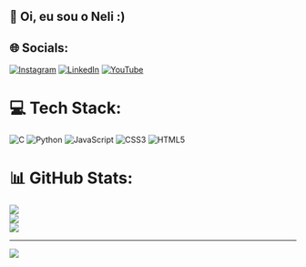 <!-- Level 3: Add custom code -->

## 👋 Oi, eu sou o Neli :)

## 🌐 Socials:
[![Instagram](https://img.shields.io/badge/Instagram-%23E4405F.svg?logo=Instagram&logoColor=white)](https://instagram.com/theuwsx) [![LinkedIn](https://img.shields.io/badge/LinkedIn-%230077B5.svg?logo=linkedin&logoColor=white)](https://linkedin.com/in/https://www.linkedin.com/in/matheus-rivera-4bbb04300/) [![YouTube](https://img.shields.io/badge/YouTube-%23FF0000.svg?logo=YouTube&logoColor=white)](https://youtube.com/@whoisneli) 

# 💻 Tech Stack:
![C](https://img.shields.io/badge/c-%2300599C.svg?style=for-the-badge&logo=c&logoColor=white) ![Python](https://img.shields.io/badge/python-3670A0?style=for-the-badge&logo=python&logoColor=ffdd54) ![JavaScript](https://img.shields.io/badge/javascript-%23323330.svg?style=for-the-badge&logo=javascript&logoColor=%23F7DF1E) ![CSS3](https://img.shields.io/badge/css3-%231572B6.svg?style=for-the-badge&logo=css3&logoColor=white) ![HTML5](https://img.shields.io/badge/html5-%23E34F26.svg?style=for-the-badge&logo=html5&logoColor=white)
# 📊 GitHub Stats:
![](https://github-readme-stats.vercel.app/api?username=imneli&theme=dark&hide_border=false&include_all_commits=false&count_private=false)<br/>
![](https://github-readme-streak-stats.herokuapp.com/?user=imneli&theme=dark&hide_border=false)<br/>
![](https://github-readme-stats.vercel.app/api/top-langs/?username=imneli&theme=dark&hide_border=false&include_all_commits=false&count_private=false&layout=compact)

---
[![](https://visitcount.itsvg.in/api?id=imneli&icon=0&color=0)](https://visitcount.itsvg.in)

<!-- Proudly created with GPRM ( https://gprm.itsvg.in ) -->
